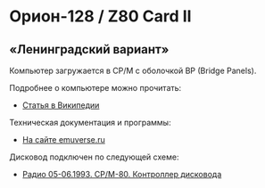 # Орион-128 / Z80 Card II

## «Ленинградский вариант»

Компьютер загружается в CP/M с оболочкой BP (Bridge Panels).

Подробнее о компьютере можно прочитать:

* [Статья в Википедии](https://ru.wikipedia.org/wiki/Орион-128)

Техническая документация и программы:

* [На сайте emuverse.ru](https://emuverse.ru/wiki/Орион-128)

Дисковод подключен по следующей схеме:

* [Радио 05-06.1993. СР/М-80. Контроллер дисковода](https://emuverse.ru/wiki/Орион-128/Радио_05,06-93/СР/М-80._Контроллер_дисковода)
